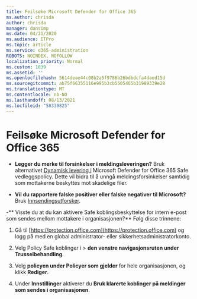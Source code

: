 ```yaml
---
title: Feilsøke Microsoft Defender for Office 365
ms.author: chrisda
author: chrisda
manager: dansimp
ms.date: 04/21/2020
ms.audience: ITPro
ms.topic: article
ms.service: o365-administration
ROBOTS: NOINDEX, NOFOLLOW
localization_priority: Normal
ms.custom: 1039
ms.assetid: ''
ms.openlocfilehash: 5614deae44c08b2a5f9786b26bdbdcfa4daed15d
ms.sourcegitcommit: ab75f66355116e995b3cb5505465b31989339e28
ms.translationtype: MT
ms.contentlocale: nb-NO
ms.lasthandoff: 08/13/2021
ms.locfileid: "58330825"
---
```

# <a name="troubleshooting-microsoft-defender-for-office-365"></a>Feilsøke Microsoft Defender for Office 365

- **Legger du merke til forsinkelser i meldingsleveringen?** Bruk alternativet [Dynamisk levering i](https://docs.microsoft.com/microsoft-365/security/office-365-security/dynamic-delivery-and-previewing) Microsoft Defender for Office 365 Safe vedleggspolicy. Dette vil bidra til å unngå meldingsforsinkelser samtidig som mottakerne beskyttes mot skadelige filer.

- **Vil du rapportere falske positiver eller falske negativer til Microsoft?** Bruk [Innsendingsutforsker](https://protection.office.com/reportsubmission).

-** Visste du at du kan aktivere Safe koblingsbeskyttelse for intern e-post som sendes mellom mottakere i organisasjonen?** Følg disse trinnene:

  1. Gå til [https://protection.office.com](https://protection.office.com) og logg på med en global administrator- eller sikkerhetsadministratorkonto.

  2. Velg Policy Safe koblinger i  \> **den venstre navigasjonsruten under Trusselbehandling**.

  3. Velg **policyen under Policyer som gjelder** for hele organisasjonen, og klikk **Rediger**.

  4. Under **Innstillinger** aktiverer du **Bruk klarerte koblinger på meldinger som sendes i organisasjonen**.
